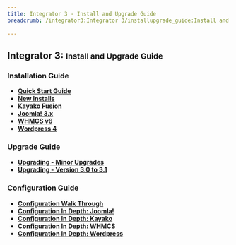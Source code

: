 ```yaml
---
title: Integrator 3 - Install and Upgrade Guide
breadcrumb: /integrator3:Integrator 3/installupgrade_guide:Install and Upgrade Guide
 
---
```


## Integrator 3: <small>Install and Upgrade Guide</small>

### Installation Guide

* **[Quick Start Guide](integrator3/quickstart.md)**
* **[New Installs](integrator3/installupgrade_guide/newinstalls.md)**
* **[Kayako Fusion](integrator3/installupgrade_guide/newfusion.md)**
* **[Joomla! 3.x](integrator3/installupgrade_guide/newjoomla3.md)**
* **[WHMCS v6](integrator3/installupgrade_guide/newwhmcs6.md)**
* **[Wordpress 4](integrator3/installupgrade_guide/newwordpress4.md)**

### Upgrade Guide
* **[Upgrading - Minor Upgrades](integrator3/installupgrade_guide/minor.md)**
* **[Upgrading - Version 3.0 to 3.1](integrator3/installupgrade_guide/upgrade31.md)**

### Configuration Guide
* **[Configuration Walk Through](integrator3/installupgrade_guide/configwalkthru.md)**
* **[Configuration In Depth:  Joomla!](integrator3/installupgrade_guide/configjoomla.md)**
* **[Configuration In Depth:  Kayako](integrator3/installupgrade_guide/configkayako.md)**
* **[Configuration In Depth:  WHMCS](integrator3/installupgrade_guide/configwhmcs.md)**
* **[Configuration In Depth:  Wordpress](integrator3/installupgrade_guide/configwordpress.md)**
